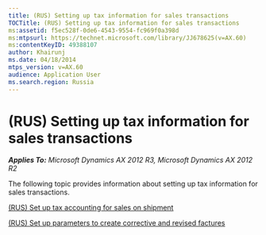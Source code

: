 ```yaml
---
title: (RUS) Setting up tax information for sales transactions
TOCTitle: (RUS) Setting up tax information for sales transactions
ms:assetid: f5ec528f-0de6-4543-9554-fc969f0a398d
ms:mtpsurl: https://technet.microsoft.com/library/JJ678625(v=AX.60)
ms:contentKeyID: 49388107
author: Khairunj
ms.date: 04/18/2014
mtps_version: v=AX.60
audience: Application User
ms.search.region: Russia
---
```


# (RUS) Setting up tax information for sales transactions 


_**Applies To:** Microsoft Dynamics AX 2012 R3, Microsoft Dynamics AX 2012 R2_

The following topic provides information about setting up tax information for sales transactions.

[(RUS) Set up tax accounting for sales on shipment](rus-set-up-tax-accounting-for-sales-on-shipment.md)

[(RUS) Set up parameters to create corrective and revised factures](rus-set-up-parameters-to-create-corrective-and-revised-factures.md)

  



